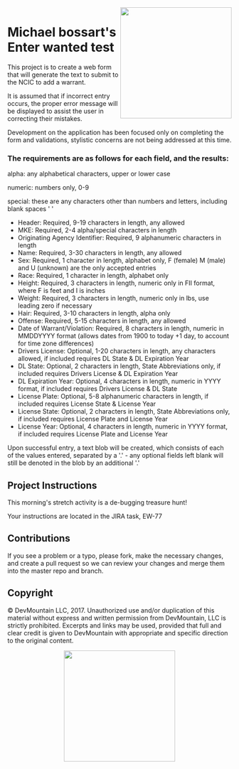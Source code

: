<img src="https://devmounta.in/img/logowhiteblue.png" width="250" align="right">

# Michael bossart's Enter wanted test

This project is to create a web form that will generate the text to submit to the NCIC to add a warrant.

It is assumed that if incorrect entry occurs, the proper error message will be displayed to assist the user in correcting their mistakes.

Development on the application has been focused only on completing the form and validations, stylistic concerns are not being addressed at this time.

### The requirements are as follows for each field, and the results:

alpha: any alphabetical characters, upper or lower case

numeric: numbers only, 0-9

special: these are any characters other than numbers and letters, including blank spaces ' '

* Header: Required, 9-19 characters in length, any allowed
* MKE: Required, 2-4 alpha/special characters in length
* Originating Agency Identifier: Required, 9 alphanumeric characters in length
* Name: Required, 3-30 characters in length, any allowed
* Sex: Required, 1 character in length, alphabet only, F (female) M (male) and U (unknown) are the only accepted entries
* Race: Required, 1 character in length, alphabet only
* Height: Required, 3 characters in length, numeric only in FII format, where F is feet and I is inches
* Weight: Required, 3 characters in length, numeric only in lbs, use leading zero if necessary
* Hair: Required, 3-10 characters in length, alpha only
* Offense: Required, 5-15 characters in length, any allowed
* Date of Warrant/Violation: Required, 8 characters in length, numeric in MMDDYYYY format (allows dates from 1900 to today +1 day, to account for time zone differences)
* Drivers License: Optional, 1-20 characters in length, any characters allowed, if included requires DL State & DL Expiration Year
* DL State: Optional, 2 characters in length, State Abbreviations only, if included requires Drivers License & DL Expiration Year
* DL Expiration Year: Optional, 4 characters in length, numeric in YYYY format, if included requires Drivers License & DL State
* License Plate: Optional, 5-8 alphanumeric characters in length, if included requires License State & License Year
* License State: Optional, 2 characters in length, State Abbreviations only, if included requires License Plate and License Year
* License Year: Optional, 4 characters in length, numeric in YYYY format, if included requires License Plate and License Year

Upon successful entry, a text blob will be created, which consists of each of the values entered, separated by a '.' - any optional fields left blank will still be denoted in the blob by an additional '.'

## Project Instructions
This morning's stretch activity is a de-bugging treasure hunt!

Your instructions are located in the JIRA task, EW-77

## Contributions

If you see a problem or a typo, please fork, make the necessary changes, and create a pull request so we can review your changes and merge them into the master repo and branch.

## Copyright

© DevMountain LLC, 2017. Unauthorized use and/or duplication of this material without express and written permission from DevMountain, LLC is strictly prohibited. Excerpts and links may be used, provided that full and clear credit is given to DevMountain with appropriate and specific direction to the original content.

<p align="center">
<img src="https://devmounta.in/img/logowhiteblue.png" width="250">
</p>
